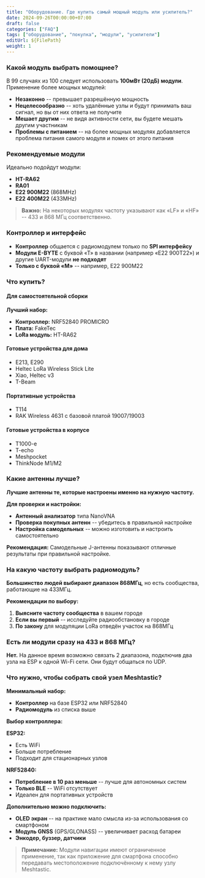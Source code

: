 ```yaml
---
title: "Оборудование. Где купить самый мощный модуль или усилитель?"
date: 2024-09-26T00:00:00+07:00
draft: false
categories: ["FAQ"]
tags: ["оборудование", "покупка", "модули", "усилители"]
editUrl: ${FilePath}
weight: 1
---
```


### Какой модуль выбрать помощнее?

В 99 случаях из 100 следует использовать **100мВт (20дБ) модули**. Применение более мощных модулей:

- **Незаконно** -- превышает разрешённую мощность
- **Нецелесообразно** -- хоть удалённые узлы и будут принимать ваш сигнал, но вы от них ответа не получите
- **Мешает другим** -- не видя активности сети, вы будете мешать другим участникам
- **Проблемы с питанием** -- на более мощных модулях добавляется проблема питания самого модуля и помех от этого питания

### Рекомендуемые модули

Идеально подойдут модули:
- **HT-RA62**
- **RA01** 
- **E22 900M22** (868MHz)
- **E22 400M22** (433MHz)

> **Важно:** На некоторых модулях частоту указывают как «LF» и «HF» -- 433 и 868 МГц соответственно.

### Контроллер и интерфейс

- **Контроллер** общается с радиомодулем только по **SPI интерфейсу**
- **Модули E-BYTE** с буквой «Т» в названии (например «Е22 900Т22») и другие UART-модули **не подходят**
- **Только с буквой «М»** -- например, E22 900M22

### Что купить?

#### Для самостоятельной сборки
**Лучший набор:**
- **Контроллер:** NRF52840 PROMICRO
- **Плата:** FakeTec
- **LoRa модуль:** HT-RA62

#### Готовые устройства для дома
- E213, E290
- Heltec LoRa Wireless Stick Lite
- Xiao, Heltec v3
- T-Beam

#### Портативные устройства
- T114
- RAK Wireless 4631 с базовой платой 19007/19003

#### Готовые устройства в корпусе
- T1000-e
- T-echo
- Meshpocket
- ThinkNode M1/M2

### Какие антенны лучше?

**Лучшие антенны те, которые настроены именно на нужную частоту.**

**Для проверки и настройки:**
- **Антенный анализатор** типа NanoVNA
- **Проверка покупных антенн** -- убедитесь в правильной настройке
- **Настройка самодельных** -- можно изготовить и настроить самостоятельно

**Рекомендация:** Самодельные J-антенны показывают отличные результаты при правильной настройке.

### На какую частоту выбрать радиомодуль?

**Большинство людей выбирают диапазон 868МГц**, но есть сообщества, работающие на 433МГц.

**Рекомендации по выбору:**
1. **Выясните частоту сообщества** в вашем городе
2. **Если вы первый** -- исследуйте радиообстановку в городе
3. **По закону** для модуляции LoRa отведён участок на 868МГц

### Есть ли модули сразу на 433 и 868 МГц?

**Нет.** На данное время возможно связать 2 диапазона, подключив два узла на ESP к одной Wi-Fi сети. Они будут общаться по UDP.

### Что нужно, чтобы собрать свой узел Meshtastic?

**Минимальный набор:**
- **Контроллер** на базе ESP32 или NRF52840
- **Радиомодуль** из списка выше

**Выбор контроллера:**

**ESP32:**
- Есть WiFi
- Больше потребление
- Подходит для стационарных узлов

**NRF52840:**
- **Потребление в 10 раз меньше** -- лучше для автономных систем
- **Только BLE** -- WiFi отсутствует
- Идеален для портативных устройств

**Дополнительно можно подключить:**
- **OLED экран** -- на практике мало смысла из-за использования со смартфоном
- **Модуль GNSS** (GPS/GLONASS) -- увеличивает расход батареи
- **Энкодер, буззер, датчики**

> **Примечание:** Модули навигации имеют ограниченное применение, так как приложение для смартфона способно передавать местоположение подключённому к нему узлу Meshtastic.
